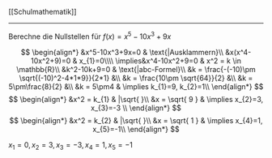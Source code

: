 [[Schulmathematik]]

---

Berechne die Nullstellen für $f(x) = x^5-10x^3+9x$

$$
\begin{align*}
&x^5-10x^3+9x=0 & \text{|Ausklammern}\\
&x(x^4-10x^2+9)=0 & x_{1}=0\\\\
\implies&x^4-10x^2+9=0 & x^2 = k \in \mathbb{R}\\
&k^2-10k+9=0 & \text{|abc-Formel}\\
&k = \frac{-(-10)\pm \sqrt{(-10)^2-4*1*9}}{2*1} &\\
&k = \frac{10\pm \sqrt{64}}{2} &\\
&k = 5\pm\frac{8}{2} &\\
&k = 5\pm4 & \implies k_{1}=9, k_{2}=1\\
\end{align*}
$$
$$
\begin{align*}
&x^2 = k_{1} & |\sqrt{  }\\
&x = \sqrt{ 9 } & \implies x_{2}=3, x_{3}=-3 \\
\end{align*}
$$
$$
\begin{align*}
&x^2 = k_{2} & |\sqrt{  }\\
&x = \sqrt{ 1 } & \implies x_{4}=1, x_{5}=-1\\
\end{align*}
$$

$x_{1}=0, x_{2}=3, x_{3}=-3, x_{4}=1, x_{5}=-1$
